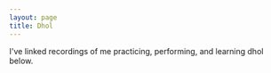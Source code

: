 ```yaml
---
layout: page
title: Dhol
---
```


I've linked recordings of me practicing, performing, and learning dhol below.
